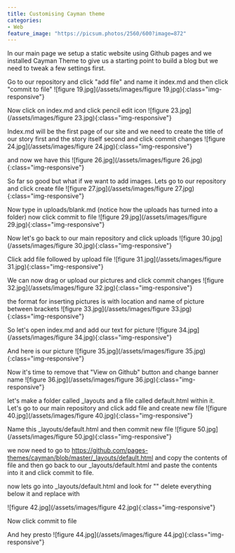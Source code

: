 ```yaml
---
title: Customising Cayman theme
categories:
- Web
feature_image: "https://picsum.photos/2560/600?image=872"
---
```


In our main page we setup a static website using Github pages and we installed Cayman Theme to give us a starting point to build a blog but we need to tweak a few settings first.

<!-- more -->


Go to our repository and click "add file" and name it index.md and then click "commit to file" ![figure 19.jpg](/assets/images/figure 19.jpg){:class="img-responsive"}  


Now click on index.md and click pencil edit icon ![figure 23.jpg](/assets/images/figure 23.jpg){:class="img-responsive"}  

Index.md will be the first page of our site and we need to create the title of our story first and the story itself second and click commit changes ![figure 24.jpg](/assets/images/figure 24.jpg){:class="img-responsive"}  

and now we have this ![figure 26.jpg](/assets/images/figure 26.jpg){:class="img-responsive"} 

So far so good but what if we want to add images. Lets go to our repository and click create file ![figure 27.jpg](/assets/images/figure 27.jpg){:class="img-responsive"}  

Now type in uploads/blank.md (notice how the uploads has turned into a folder) now click commit to file ![figure 29.jpg](/assets/images/figure 29.jpg){:class="img-responsive"}   

Now let's go back to our main repository and click uploads ![figure 30.jpg](/assets/images/figure 30.jpg){:class="img-responsive"}     

Click add file followed by upload file ![figure 31.jpg](/assets/images/figure 31.jpg){:class="img-responsive"} 

We can now drag or upload our pictures and click commit changes ![figure 32.jpg](/assets/images/figure 32.jpg){:class="img-responsive"} 

the format for inserting pictures is with location and name of picture between brackets  ![figure 33.jpg](/assets/images/figure 33.jpg){:class="img-responsive"} 

So let's open index.md and add our text for picture ![figure 34.jpg](/assets/images/figure 34.jpg){:class="img-responsive"} 

And here is our picture ![figure 35.jpg](/assets/images/figure 35.jpg){:class="img-responsive"} 

Now it's time to remove that "View on Github" button and change banner name  ![figure 36.jpg](/assets/images/figure 36.jpg){:class="img-responsive"} 

let's make a folder called _layouts and a file called default.html within it. Let's go to our main repository and click add file and create new file ![figure 40.jpg](/assets/images/figure 40.jpg){:class="img-responsive"}  

Name this _layouts/default.html and then commit new file ![figure 50.jpg](/assets/images/figure 50.jpg){:class="img-responsive"} 


we now need to go to <a href="https://github.com/pages-themes/cayman/blob/master/_layouts/default.html">https://github.com/pages-themes/cayman/blob/master/_layouts/default.html</a>
  and copy the contents of file and then go back to our _layouts/default.html and paste the contents into it and click commit to file. 

now lets go into _layouts/default.html and look for "</head>" delete everything below it and replace with 

![figure 42.jpg](/assets/images/figure 42.jpg){:class="img-responsive"}  


Now click commit to file 
 

And hey presto  ![figure 44.jpg](/assets/images/figure 44.jpg){:class="img-responsive"}  







  <script
  async
  src="https://utteranc.es/client.js"
  repo="<neil344.github.io>"
  issue-term="title"
  theme="github-light"
  crossorigin="anonymous"
></script>











